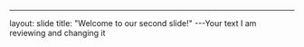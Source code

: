 ---
layout: slide
title: "Welcome to our second slide!"
---Your text
I am reviewing and changing it
